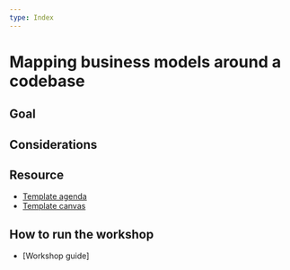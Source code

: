 ```yaml
---
type: Index
---
```


# Mapping business models around a codebase

## Goal


## Considerations


## Resource

* [Template agenda](agenda-template.md)
* [Template canvas](canvas-template.md)
 
## How to run the workshop

* [Workshop guide]
